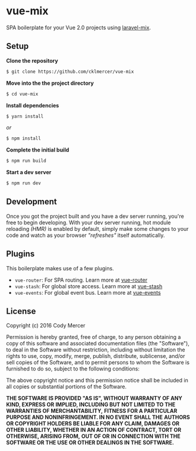 # vue-mix
SPA boilerplate for your Vue 2.0 projects using [laravel-mix](https://github.com/jeffreyway/laravel-mix).

## Setup
**Clone the repository**
```bash
$ git clone https://github.com/cklmercer/vue-mix
```

**Move into the the project directory**
```bash
$ cd vue-mix
```

**Install dependencies**
```bash
$ yarn install
```
_or_
```bash
$ npm install
```

**Complete the initial build**
```bash
$ npm run build
```

**Start a dev server**
```bash
$ npm run dev
```

## Development
Once you got the project built and you have a dev server running, you're free to begin developing.
With your dev server running, hot module reloading _(HMR)_ is enabled by default, simply make some
changes to your code and watch as your browser _"refreshes"_ itself automatically.

## Plugins
This boilerplate makes use of a few plugins.

* `vue-router`: For SPA routing. Learn more at [vue-router](https://github.com/vuejs/vue-router)
* `vue-stash`: For global store access. Learn more at [vue-stash](https://github.com/cklmercer/vue-stash)
* `vue-events`: For global event bus. Learn more at [vue-events](https://github.com/cklmercer/vue-events)

## License
Copyright (c) 2016 Cody Mercer

Permission is hereby granted, free of charge, to any person obtaining a copy
of this software and associated documentation files (the "Software"), to deal
in the Software without restriction, including without limitation the rights
to use, copy, modify, merge, publish, distribute, sublicense, and/or sell
copies of the Software, and to permit persons to whom the Software is
furnished to do so, subject to the following conditions:

The above copyright notice and this permission notice shall be included in all
copies or substantial portions of the Software.

**THE SOFTWARE IS PROVIDED "AS IS", WITHOUT WARRANTY OF ANY KIND, EXPRESS OR**
**IMPLIED, INCLUDING BUT NOT LIMITED TO THE WARRANTIES OF MERCHANTABILITY,**
**FITNESS FOR A PARTICULAR PURPOSE AND NONINFRINGEMENT. IN NO EVENT SHALL THE**
**AUTHORS OR COPYRIGHT HOLDERS BE LIABLE FOR ANY CLAIM, DAMAGES OR OTHER**
**LIABILITY, WHETHER IN AN ACTION OF CONTRACT, TORT OR OTHERWISE, ARISING FROM,**
**OUT OF OR IN CONNECTION WITH THE SOFTWARE OR THE USE OR OTHER DEALINGS IN THE**
**SOFTWARE.**
